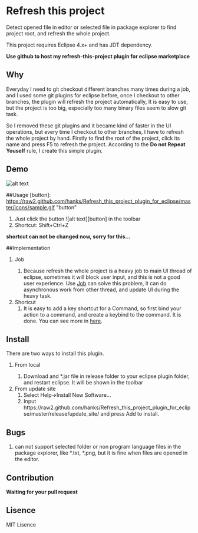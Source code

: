 Refresh this project
===========================

Detect opened file in editor or selected file in package explorer to find project root, and refresh the whole project.

This project requires Eclipse 4.x+ and has JDT dependency.

**Use github to host my refresh-this-project plugin for eclipse marketplace** 

## Why
Everyday I need to git checkout different branches many times during a job, and I used some git plugins for eclipse before, once I checkout to other branches, the plugin will refresh the project automatically, It is easy to use, but the project is too big, especially too many binary files seem to slow git task. 

So I removed these git plugins and it became kind of faster in the UI operations, but every time I checkout to other branches, I have to refresh the whole project by hand. Firstly to find the root of the project, click its name and press F5 to refresh the project. According to the **Do not Repeat Youself** rule, I create this simple plugin.

## Demo
![alt text][demo]

[demo]: 
https://raw2.github.com/hanks/Refresh_this_project_plugin_for_eclipse/master/demo/demo.gif "demo"

##Usage
[button]: 
https://raw2.github.com/hanks/Refresh_this_project_plugin_for_eclipse/master/icons/sample.gif "button"

1. Just click the button ![alt text][button] in the toolbar
2. Shortcut: Shift+Ctrl+Z

**shortcut can not be changed now, sorry for this...**

##Implementation
<ol>
  <li>Job</li>
    <ol>
      <li>Because refresh the whole project is a heavy job to main UI thread of eclipse, sometimes it will block user input, and this is not a good user experience. Use <a href="http://www.vogella.com/tutorials/EclipseJobs/article.html">Job</a> can solve this problem, it can do asynchronous work from other thread, and update UI during the heavy task.</li> 
    </ol>
  <li>Shortcut     
    <ol>
      <li>It is easy to add a key shortcut for a Command, so first bind your action to a command, and create a keybind to the command. It is done. You can see more in <a href="http://eclipseo.blogspot.jp/2008/03/world-at-ur-finger-tips-key-binding.html">here</a>.</li>
  </li>
    </ol>
  </li>                
</ol>

## Install
There are two ways to install this plugin.

<ol>
  <li>From local</li>
    <ol>
      <li>Download and *.jar file in release folder to your eclipse plugin folder, and restart eclipse. It will be shown in the toolbar</li>
    </ol>
  <li>From update site      
    <ol>
      <li>Select Help->Install New Software...</li>
      <li>Input <a>https://raw2.github.com/hanks/Refresh_this_project_plugin_for_eclipse/master/release/update_site/</a> and press Add to install.
  </li>
    </ol>
  </li>                
</ol>

## Bugs
1. can not support selected folder or non program language files in the package explorer, like *.txt, *.png, but it is fine when files are opened in the editor.

## Contribution
**Waiting for your pull request**

## Lisence
MIT Lisence
